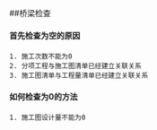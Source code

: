 ##桥梁检查

#### 首先检查为空的原因
	1. 施工次数不能为0 
	2. 分项工程与施工图清单已经建立关联关系
	3. 施工图清单与工程量清单已经建立关联关系
#### 如何检查为0的方法
	1. 施工图设计量不能为0
